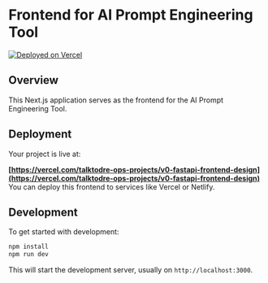 # Frontend for AI Prompt Engineering Tool

[![Deployed on Vercel](https://img.shields.io/badge/Deployed%20on-Vercel-black?style=for-the-badge&logo=vercel)](https://vercel.com/talktodre-ops-projects/v0-fastapi-frontend-design)

## Overview

This Next.js application serves as the frontend for the AI Prompt Engineering Tool.

## Deployment

Your project is live at:

**[https://vercel.com/talktodre-ops-projects/v0-fastapi-frontend-design](https://vercel.com/talktodre-ops-projects/v0-fastapi-frontend-design)**
You can deploy this frontend to services like Vercel or Netlify.

## Development

To get started with development:

```bash
npm install
npm run dev
```

This will start the development server, usually on `http://localhost:3000`.